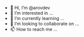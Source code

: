 - 👋 Hi, I’m @arovdev
- 👀 I’m interested in ...
- 🌱 I’m currently learning ...
- 💞️ I’m looking to collaborate on ...
- 📫 How to reach me ...

<!---
arovdev/arovdev is a ✨ special ✨ repository because its `README.md` (this file) appears on your GitHub profile.
You can click the Preview link to take a look at your changes.
--->
